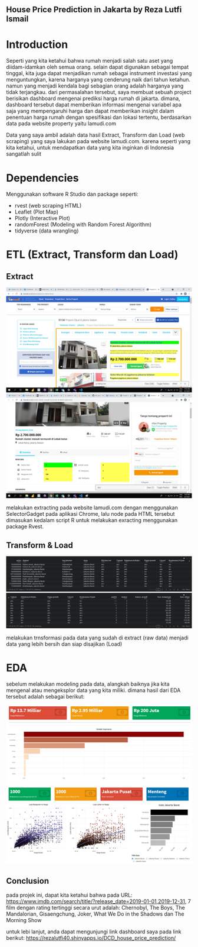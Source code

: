 ## House Price Prediction in Jakarta by Reza Lutfi Ismail 

# Introduction
Seperti yang kita ketahui bahwa rumah menjadi salah satu aset yang diidam-idamkan oleh semua orang. selain dapat digunakan sebagai tempat tinggal, kita juga dapat menjadikan rumah sebagai instrument investasi yang menguntungkan, karena harganya yang cenderung naik dari tahun ketahun. namun yang menjadi kendala bagi sebagian orang adalah harganya yang tidak terjangkau. dari permasalahan tersebut, saya membuat sebuah project berisikan dashboard mengenai prediksi harga rumah di jakarta. dimana, dashboard tersebut dapat memberikan informasi mengenai variabel apa saja yang mempengaruhi harga dan dapat memberikan insight dalam penentuan harga rumah dengan spesifikasi dan lokasi tertentu, berdasarkan data pada website property yaitu lamudi.com 

Data yang saya ambil adalah data hasil Extract, Transform dan Load (web scraping) yang saya lakukan pada website lamudi.com. karena seperti yang kita ketahui, untuk mendapatkan data yang kita inginkan di Indonesia sangatlah sulit

# Dependencies
Menggunakan software R Studio dan package seperti: 

- rvest (web scraping HTML)
- Leaflet (Plot Map)
- Plotly (Interactive Plot)
- randomForest (Modeling with Random Forest Algorithm)
- tidyverse (data wrangling)

# ETL (Extract, Transform dan Load)

## Extract
<img src = 'asset/1.jpg'>
<img src = 'asset/2.jpg'>

melakukan extracting pada website lamudi.com dengan menggunakan SelectorGadget pada aplikasi Chrome, lalu node pada HTML tersebut dimasukan kedalam script R untuk melakukan exracting menggunakan package Rvest.  

## Transform & Load
<img src = 'asset/4.jpg'>
<img src = 'asset/3.jpg'>

melakukan trnsformasi pada data yang sudah di extract (raw data) menjadi data yang lebih bersih dan siap disajikan (Load) 

# EDA 
sebelum melakukan modeling pada data, alangkah baiknya jika kita mengenal atau mengeksplor data yang kita miliki. dimana hasil dari EDA tersebut adalah sebagai berikut: 

<img src = 'asset/5.jpg'>
<img src = 'asset/6.jpg'>



## Conclusion
pada projek ini, dapat kita ketahui bahwa pada URL: https://www.imdb.com/search/title/?release_date=2019-01-01,2019-12-31, 7 film 
dengan rating tertinggi secara urut adalah: Chernobyl, The Boys, The Mandalorian, Gisaengchung, Joker, What We Do in the Shadows dan 
The Morning Show

untuk lebi lanjut, anda dapat mengunjungi link dashboard saya pada link berikut: 
https://rezalutfi40.shinyapps.io/DCD_house_price_prediction/




